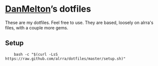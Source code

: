 # [DanMelton](https://github.com/danmelton)’s dotfiles

These are my dotfiles. Feel free to use. They are based, loosely on alrra's files, with a couple more gems.

## Setup

        bash -c "$(curl -LsS https://raw.github.com/alrra/dotfiles/master/setup.sh)"
